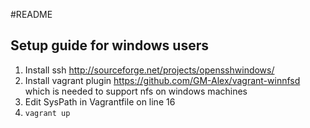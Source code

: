 #README

## Setup guide for windows users

1. Install ssh http://sourceforge.net/projects/opensshwindows/
2. Install vagrant plugin https://github.com/GM-Alex/vagrant-winnfsd which is needed to support nfs on windows machines
3. Edit SysPath in Vagrantfile on line 16
4. `vagrant up`

	
